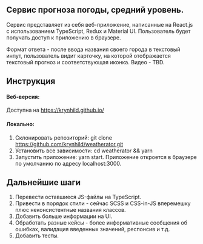 ## Сервис прогноза погоды, средний уровень.

Сервис представляет из себя веб-приложение, написанные на React.js с использованием TypeScript, Redux и Material UI.
Пользователь будет получать доступ к приложению в браузере.

Формат ответа - после ввода названия своего города в текстовый инпут, пользователь видит карточку, на которой отображается текстовый прогноз и соответствующая иконка.
Видео - TBD.

## Инструкция

#### Веб-версия:
Доступна на https://krynhild.github.io/

#### Локально:
1. Склонировать репозиторий: git clone https://github.com/krynhild/weatherator.git
2. Установить все зависимости: cd weatherator && yarn
3. Запустить приложение: yarn start. Приложение откроется в браузере по умолчанию по адресу localhost:3000.


## Дальнейшие шаги
1. Перевести оставшиеся JS-файлы на TypeScript.
2. Привести в порядок стили - сейчас SCSS и CSS-in-JS вперемешку плюс неконсистентные названия классов.
3. Добавить больше информации на UI.
4. Обработать разные кейсы - более информативные сообщения об ошибках, валидация введенных значений, респонсив и т.д.
5. Добавить тесты.
